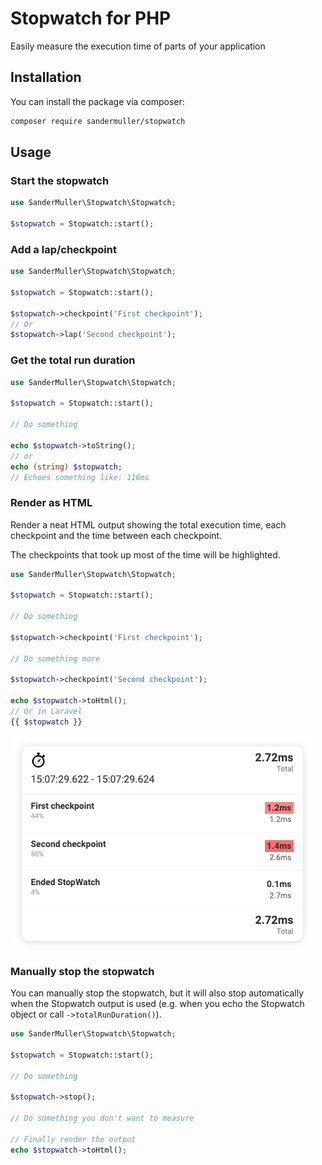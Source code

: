 # Stopwatch for PHP

Easily measure the execution time of parts of your application

## Installation

You can install the package via composer:

```bash
composer require sandermuller/stopwatch
```

## Usage

### Start the stopwatch

```php
use SanderMuller\Stopwatch\Stopwatch;

$stopwatch = Stopwatch::start();
```

### Add a lap/checkpoint

```php
use SanderMuller\Stopwatch\Stopwatch;

$stopwatch = Stopwatch::start();

$stopwatch->checkpoint('First checkpoint');
// Or
$stopwatch->lap('Second checkpoint');
```

### Get the total run duration

```php
use SanderMuller\Stopwatch\Stopwatch;

$stopwatch = Stopwatch::start();

// Do something

echo $stopwatch->toString();
// or
echo (string) $stopwatch;
// Echoes something like: 116ms
```

### Render as HTML

Render a neat HTML output showing the total execution time, each checkpoint and the time between each checkpoint.

The checkpoints that took up most of the time will be highlighted.

```php
use SanderMuller\Stopwatch\Stopwatch;

$stopwatch = Stopwatch::start();

// Do something

$stopwatch->checkpoint('First checkpoint');

// Do something more

$stopwatch->checkpoint('Second checkpoint');

echo $stopwatch->toHtml();
// Or in Laravel
{{ $stopwatch }}
```

![rendered-stopwatch.png](rendered-stopwatch.png)

### Manually stop the stopwatch

You can manually stop the stopwatch, but it will also stop automatically when the Stopwatch output is used (e.g. when you echo the Stopwatch object or call `->totalRunDuration()`).

```php
use SanderMuller\Stopwatch\Stopwatch;

$stopwatch = Stopwatch::start();

// Do something

$stopwatch->stop();

// Do something you don't want to measure

// Finally render the output
echo $stopwatch->toHtml();
```
